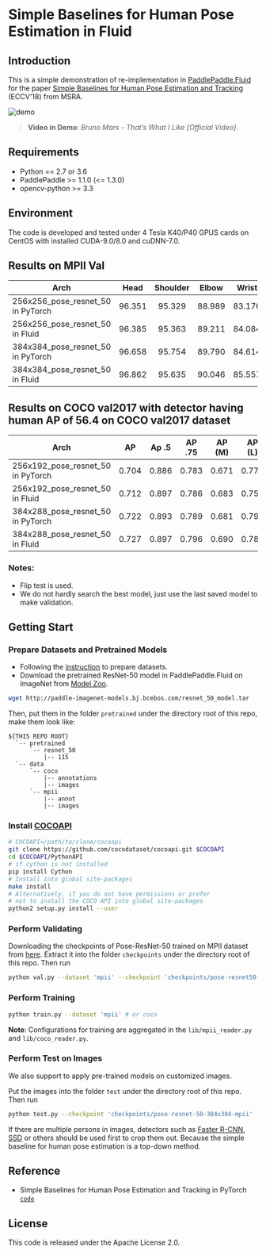 # Simple Baselines for Human Pose Estimation in Fluid

## Introduction
This is a simple demonstration of re-implementation in [PaddlePaddle.Fluid](http://www.paddlepaddle.org/en) for the paper [Simple Baselines for Human Pose Estimation and Tracking](https://arxiv.org/abs/1804.06208) (ECCV'18) from MSRA. 

![demo](demo.gif)

> **Video in Demo**: *Bruno Mars - That’s What I Like [Official Video]*.

## Requirements

  - Python == 2.7 or 3.6
  - PaddlePaddle >= 1.1.0 (<= 1.3.0)
  - opencv-python >= 3.3

## Environment

The code is developed and tested under 4 Tesla K40/P40 GPUS cards on CentOS with installed CUDA-9.0/8.0 and cuDNN-7.0.

## Results on MPII Val
| Arch | Head | Shoulder | Elbow | Wrist | Hip | Knee | Ankle | Mean | Mean@0.1| Models |
| ---- |:----:|:--------:|:-----:|:-----:|:---:|:----:|:-----:|:----:|:-------:|:------:|
| 256x256\_pose\_resnet\_50 in PyTorch | 96.351	| 95.329 | 88.989 | 83.176 | 88.420	| 83.960 | 79.594 | 88.532 | 33.911 | - |
| 256x256\_pose\_resnet\_50 in Fluid   | 96.385 | 95.363 | 89.211 | 84.084 | 88.454 | 84.182 | 79.546 | 88.748 | 33.750 | [`link`](https://paddlemodels.bj.bcebos.com/pose/pose-resnet50-mpii-256x256.tar.gz) |
| 384x384\_pose\_resnet\_50 in PyTorch | 96.658 | 95.754 | 89.790 | 84.614 | 88.523 | 84.666 | 79.287 | 89.066 | 38.046 | - |
| 384x384\_pose\_resnet\_50 in Fluid   | 96.862 | 95.635 | 90.046 | 85.557 | 88.818 | 84.948 | 78.484 | 89.235 | 38.093 | [`link`](https://paddlemodels.bj.bcebos.com/pose/pose-resnet50-mpii-384x384.tar.gz) |

## Results on COCO val2017 with detector having human AP of 56.4 on COCO val2017 dataset
| Arch | AP | Ap .5 | AP .75 | AP (M) | AP (L) | AR | AR .5 | AR .75 | AR (M) | AR (L) | Models |
| ---- |:--:|:-----:|:------:|:------:|:------:|:--:|:-----:|:------:|:------:|:------:|:------:|
| 256x192\_pose\_resnet\_50 in PyTorch | 0.704 | 0.886 | 0.783 | 0.671 | 0.772 | 0.763 | 0.929 | 0.834 | 0.721 | 0.824 | - |
| 256x192\_pose\_resnet\_50 in Fluid   | 0.712 | 0.897 | 0.786 | 0.683 | 0.756 | 0.741 | 0.906 | 0.806 | 0.709 | 0.790 | [`link`](https://paddlemodels.bj.bcebos.com/pose/pose-resnet50-coco-256x192.tar.gz) |
| 384x288\_pose\_resnet\_50 in PyTorch | 0.722 | 0.893 | 0.789 | 0.681 | 0.797 | 0.776 | 0.932 | 0.838 | 0.728 | 0.846 | - |
| 384x288\_pose\_resnet\_50 in Fluid   | 0.727 | 0.897 | 0.796 | 0.690 | 0.783 | 0.754 | 0.907 | 0.813 | 0.714 | 0.814 | [`link`](https://paddlemodels.bj.bcebos.com/pose/pose-resnet50-coco-384x288.tar.gz) |

### Notes:

  - Flip test is used.
  - We do not hardly search the best model, just use the last saved model to make validation.

## Getting Start

### Prepare Datasets and Pretrained Models

  - Following the [instruction](https://github.com/Microsoft/human-pose-estimation.pytorch#data-preparation) to prepare datasets.
  - Download the pretrained ResNet-50 model in PaddlePaddle.Fluid on ImageNet from [Model Zoo](https://github.com/PaddlePaddle/models/tree/develop/fluid/PaddleCV/image_classification#supported-models-and-performances).

```bash
wget http://paddle-imagenet-models.bj.bcebos.com/resnet_50_model.tar
```

Then, put them in the folder `pretrained` under the directory root of this repo, make them look like:

```
${THIS REPO ROOT}
  `-- pretrained
      `-- resnet_50
          |-- 115
  `-- data
      `-- coco
          |-- annotations
          |-- images
      `-- mpii
          |-- annot
          |-- images
```

### Install [COCOAPI](https://github.com/cocodataset/cocoapi)

```bash
# COCOAPI=/path/to/clone/cocoapi
git clone https://github.com/cocodataset/cocoapi.git $COCOAPI
cd $COCOAPI/PythonAPI
# if cython is not installed
pip install Cython
# Install into global site-packages
make install
# Alternatively, if you do not have permissions or prefer
# not to install the COCO API into global site-packages
python2 setup.py install --user
```

### Perform Validating

Downloading the checkpoints of Pose-ResNet-50 trained on MPII dataset from [here](https://paddlemodels.bj.bcebos.com/pose/pose-resnet50-mpii-384x384.tar.gz). Extract it into the folder `checkpoints` under the directory root of this repo. Then run

```bash
python val.py --dataset 'mpii' --checkpoint 'checkpoints/pose-resnet50-mpii-384x384' --data_root 'data/mpii'
```

### Perform Training

```bash
python train.py --dataset 'mpii' # or coco
```

**Note**: Configurations for training are aggregated in the `lib/mpii_reader.py` and `lib/coco_reader.py`.

### Perform Test on Images

We also support to apply pre-trained models on customized images.

Put the images into the folder `test` under the directory root of this repo. Then run

```bash
python test.py --checkpoint 'checkpoints/pose-resnet-50-384x384-mpii'
```

If there are multiple persons in images, detectors such as [Faster R-CNN](https://github.com/PaddlePaddle/models/tree/develop/fluid/PaddleCV/rcnn), [SSD](https://github.com/PaddlePaddle/models/tree/develop/fluid/PaddleCV/object_detection) or others should be used first to crop them out. Because the simple baseline for human pose estimation is a top-down method.

## Reference

  - Simple Baselines for Human Pose Estimation and Tracking in PyTorch [`code`](https://github.com/Microsoft/human-pose-estimation.pytorch#data-preparation)

## License

This code is released under the Apache License 2.0.
